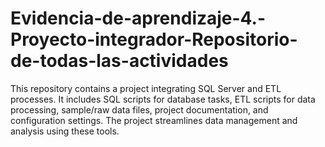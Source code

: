 # Evidencia-de-aprendizaje-4.-Proyecto-integrador-Repositorio-de-todas-las-actividades
This repository contains a project integrating SQL Server and ETL processes. It includes SQL scripts for database tasks, ETL scripts for data processing, sample/raw data files, project documentation, and configuration settings. The project streamlines data management and analysis using these tools.
